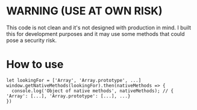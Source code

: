 # WARNING (USE AT OWN RISK)
This code is not clean and it's not designed with production in mind. I built this for development purposes and it may use some methods that could pose a security risk.


# How to use
```
let lookingFor = ['Array', 'Array.prototype', ...]
window.getNativeMethods(lookingFor).then(nativeMethods => {
  console.log('Object of native methods', nativeMethods); // { 'Array': [...], 'Array.prototype': [...], ...} 
})
```
